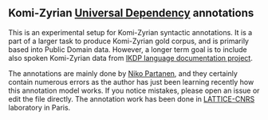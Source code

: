 ## Komi-Zyrian [Universal Dependency](universaldependencies.org) annotations

This is an experimental setup for Komi-Zyrian syntactic annotations. It is a part of a larger task to produce Komi-Zyrian gold corpus, and is primarily based into Public Domain data. However, a longer term goal is to include also spoken Komi-Zyrian data from [IKDP language documentation project](https://langdoc.github.io/IKDP).

The annotations are mainly done by [Niko Partanen](https://github.com/nikopartanen), and they certainly contain numerous errors as the author has just been learning recently how this annotation model works. If you notice mistakes, please open an issue or edit the file directly. The annotation work has been done in [LATTICE-CNRS](http://www.lattice.cnrs.fr/) laboratory in Paris.

<!-- Some of the annotations have been taken from [this collection](http://ilazki.thinkgeek.co.uk/brat/#/uralic/kpv), the exact references of which have to be clarified soon -->
